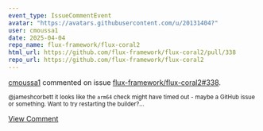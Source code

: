 ```yaml
---
event_type: IssueCommentEvent
avatar: "https://avatars.githubusercontent.com/u/20131404?"
user: cmoussa1
date: 2025-04-04
repo_name: flux-framework/flux-coral2
html_url: https://github.com/flux-framework/flux-coral2/pull/338
repo_url: https://github.com/flux-framework/flux-coral2
---
```


<a href='https://github.com/cmoussa1' target='_blank'>cmoussa1</a> commented on issue <a href='https://github.com/flux-framework/flux-coral2/pull/338' target='_blank'>flux-framework/flux-coral2#338</a>.

<small>@jameshcorbett it looks like the `arm64` check might have timed out - maybe a GitHub issue or something. Want to try restarting the builder?...</small>

<a href='https://github.com/flux-framework/flux-coral2/pull/338' target='_blank'>View Comment</a>